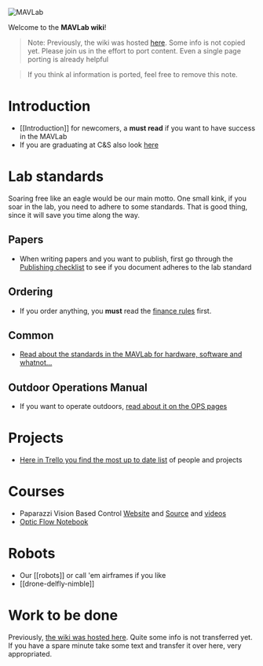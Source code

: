 ![MAVLab](https://github.com/tudelft/mavlab/raw/master/photos/mavlab_logo.png)

Welcome to the **MAVLab wiki**!

> Note: Previously, the wiki was hosted [here](https://svn.lr.tudelft.nl/trac/MAVLAB/). Some info is not copied yet.
> Please join us in the effort to port content. Even a single page porting is already helpful

> If you think al information is ported, feel free to remove this note.

# Introduction

 * [[Introduction]] for newcomers, a **must read** if you want to have success in the MAVLab
 * If you are graduating at C&S also look [here](http://cswiki.lr.tudelft.nl/students/graduation)


# Lab standards

Soaring free like an eagle would be our main motto. One small kink, if you soar in the lab, you need to adhere to some standards. That is good thing, since it will save you time along the way.

## Papers

 * When writing papers and you want to publish, first go through the [Publishing checklist](publishchecklist) to see if you document adheres to the lab standard

## Ordering

 * If you order anything, you **must** read the [finance rules](rules-finance) first.

## Common

 * [Read about the standards in the MAVLab for hardware, software and whatnot...](Lab-standards)

## Outdoor Operations Manual

 * If you want to operate outdoors, [read about it on the OPS pages](http://www.github.com/tudelft/Operations)

# Projects

 * [Here in Trello you find the most up to date list](https://trello.com/b/FelPdV49/mavlab-overview) of people and projects

# Courses

 * Paparazzi Vision Based Control [Website](https://tudelft.github.io/coursePaparazzi/) and [Source](https://github.com/tudelft/coursePaparazzi) and [videos](https://www.youtube.com/playlist?list=PL_KSX9GOn2P_LUXJOQxc6PLr7c7eTUs98)
 * [Optic Flow Notebook](https://mybinder.org/v2/gh/guidoAI/optic_flow_control_notebook.git/master)

# Robots

 * Our [[robots]] or call 'em airframes if you like
 * [[drone-delfly-nimble]]

# Work to be done

Previously, [the wiki was hosted here](https://svn.lr.tudelft.nl/trac/MAVLAB/). Quite some info is not transferred yet. If you have a spare minute take some text and transfer it over here, very appropriated.